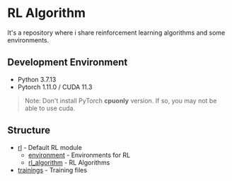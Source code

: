 # RL Algorithm

It's a repository where i share reinforcement learning algorithms and some environments.  

## Development Environment

* Python 3.7.13
* Pytorch 1.11.0 / CUDA 11.3

> Note: Don't install PyTorch **cpuonly** version. If so, you may not be able to use cuda.

## Structure

* [rl](/rl/) - Default RL module
  * [environment](/rl/environment/) - Environments for RL
  * [rl_algorithm](/rl/rl_algorithm/) - RL Algorithms
* [trainings](/trainings/) - Training files